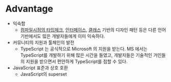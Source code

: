 # Advantage

* 익숙함
    * [컴파일시점의 타입체크](https://scotch.io/tutorials/from-javascript-to-typescript-pt-i-types-variables), [인터페이스](https://scotch.io/tutorials/from-javascript-to-typescript-pt-iia-using-classes-interfaces-mixins), [클래스](https://scotch.io/tutorials/from-javascript-to-typescript-pt-iib-designing-with-classes-interfaces-mixins) 기반의 디자인 패턴 등은 다른 언어 기반에서도 많은 개발자들에게 이미 익숙하다.
* 커뮤니티의 지원과 툴체인의 발전
    * TypeScript 는 공식적으로 Microsoft 의 지원을 받는다. MS 에서는 TypeScript를 개발하기 위해 많은 시간을 들였고, 개발자들은 기술적인 거인들의 지원을 받으면서 편안하게 TypeScript를 접할 수 있다.
* JavaScript 표준과 상호 호환
    * JavaScript의 superset